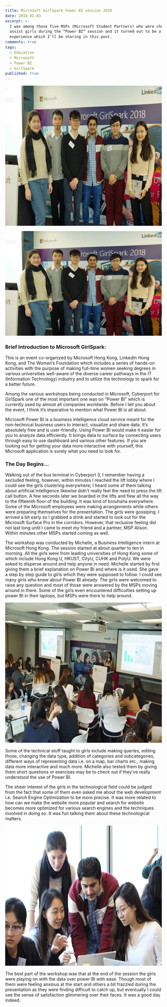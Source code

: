 ```yaml
---
title: Microsoft GirlSpark Power BI session 2018
date: 2018-01-03
excerpt: >-
  I was among those five MSPs (Microsoft Student Partners) who were chosen to
  assist girls during the “Power BI” session and it turned out to be a great
  experience which I’ll be sharing in this post.
comments: true
tags:
  - Education
  - Microsoft
  - Power BI
  - GirlSpark
published: true
---
```


<img src="https://github.com/sheheryarnaveed/sheheryarnaveed.github.io/blob/master/assets/images/received_1726173630755142.jpeg" width="650" height="450">


![team](https://github.com/sheheryarnaveed/sheheryarnaveed.github.io/blob/master/assets/images/received_1726173630755142.jpeg)


### Brief Introduction to Microsoft GirlSpark:
This is an event co-organized by Microsoft Hong Kong, LinkedIn Hong Kong, and The Women’s Foundation which includes a series of hands-on activities with the purpose of making full-time women seeking degrees in various universities well-aware of the diverse career pathways in the IT (Information Technology) industry and to utilize the technology to spark for a better future.

Among the various workshops being conducted in Microsoft, Cyberport for GirlSpark one of the most important one was on “Power BI” which is currently used by almost all companies worldwide. Before I tell you about the event, I think it’s imperative to mention what Power BI is all about. 

Microsoft Power BI is a business intelligence cloud service meant for the non-technical business users to interact, visualize and share data. It’s absolutely free and is user-friendly. Using Power BI would make it easier for you to analyze data efficiently. It brings data to surface by connecting users through easy to use dashboard and various other features. If you are looking out for getting your data more interactive with yourself, this Microsoft application is surely what you need to look for.

### The Day Begins…
Walking out of the bus terminal in Cyberport 3, I remember having a secluded feeling, however, within minutes I reached the lift lobby where I could see the girls clustering everywhere; I heard some of them talking about artificial intelligence likewise didn’t really feel the need to press the lift call button. A few seconds later we boarded in the lifts and flew all the way to the fifteenth floor of the building. 
It was kind of brouhaha everywhere. Some of the Microsoft employees were making arrangements while others were preparing themselves for the presentation. The girls were gossiping.  I arrived a bit early so I grabbed a drink and started to look out for the Microsoft Surface Pro in the corridors. However, that reclusive feeling did not last long until I came to meet my friend and a partner, MSP Alison.  Within minutes other MSPs started coming as well. 

The workshop was conducted by Michelle, a Business Intelligence intern at Microsoft Hong Kong. The session started at about quarter to ten in morning. All the girls were from leading universities of Hong Kong some of which include Hong Kong U, HKUST, CityU, CUHK and PolyU. We were asked to disperse around and help anyone in need. Michelle started by first giving them a brief explanation on Power BI and where is it used. She gave a step by step guide to girls which they were supposed to follow. I could see many girls who knew about Power BI already. The girls were welcomed to raise any question and most of those were answered by the MSPs moving around in there. Some of the girls even encountered difficulties setting up power BI in their laptops, but MSPs were there to help around.

<img src="https://github.com/sheheryarnaveed/sheheryarnaveed.github.io/blob/master/assets/images/received_1726639270708578.jpeg" width="650" height="450">

Some of the technical stuff taught to girls include making queries, editing those, changing the data type, addition of categories and subcategories, different ways of representing data i.e. on a map, bar charts etc., making data more interactive and much more. Michelle also tested them by giving them short questions or exercises may be to check out if they’ve really understood the use of Power BI.

The sheer interest of the girls in the technological field could be judged from the fact that some of them even asked me about the web development i.e. Search Engine Optimization to be more precise. It was more related to how can we make the website more popular and search for website becomes more optimized for various search engines and the techniques involved in doing so. It was fun talking them about these technological matters.

<img src="https://github.com/sheheryarnaveed/sheheryarnaveed.github.io/blob/master/assets/images/received_1726173500755155.jpeg" width="650" height="450">

The best part of the workshop was that at the end of the session the girls were playing on with the data over power BI with ease. Though most of them were feeling anxious at the start and others a bit frazzled during the presentation as they were finding difficult to catch up, but eventually I could see the sense of satisfaction glimmering over their faces. It was a good day indeed.
